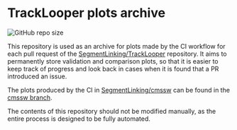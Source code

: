 # TrackLooper plots archive

![GitHub repo size](https://img.shields.io/github/repo-size/segmentlinking/tracklooper-plots-archive)

This repository is used as an archive for plots made by the CI workflow for each pull request of the [SegmentLinking/TrackLooper](https://github.com/SegmentLinking/TrackLooper) repository. It aims to permanently store validation and comparison plots, so that it is easier to keep track of progress and look back in cases when it is found that a PR introduced an issue.

The plots produced by the CI in [SegmentLinking/cmssw](https://github.com/SegmentLinking/cmssw) can be found in the [cmssw branch](https://github.com/SegmentLinking/TrackLooper-plots-archive/tree/cmssw).

The contents of this repository should not be modified manually, as the entire process is designed to be fully automated.

